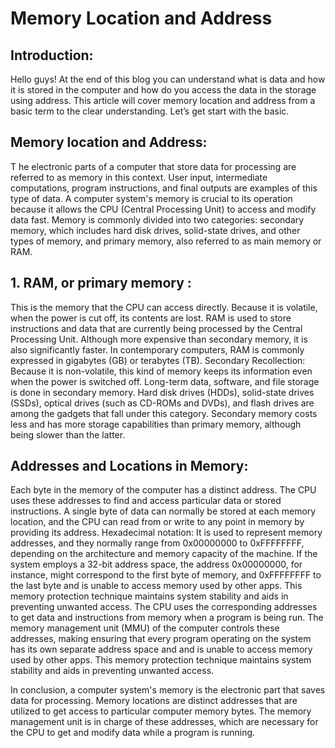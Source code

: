 # Memory Location and Address

## Introduction:
   Hello guys! At the end of this blog you can understand what is data and how it is stored in the computer and how do you access the data in the storage using address. This article will cover memory location and address from a basic term to the clear understanding. Let’s get start with the basic.
## Memory location and Address:
T  he electronic parts of a computer that store data for processing are referred to as memory in this context. User input, intermediate computations, program instructions, and final outputs are examples of this type of data. A computer system's memory is crucial to its operation because it allows the CPU (Central Processing Unit) to access and modify data fast.
Memory is commonly divided into two categories: secondary memory, which includes hard disk drives, solid-state drives, and other types of memory, and primary memory, also referred to as main memory or RAM. 

## 1. RAM, or primary memory :
This is the memory that the CPU can access directly. Because it is volatile, when the power is cut off, its contents are lost. RAM is used to store instructions and data that are currently being processed by the Central Processing Unit. Although more expensive than secondary memory, it is also significantly faster. In contemporary computers, RAM is commonly expressed in gigabytes (GB) or terabytes (TB).
Secondary Recollection: Because it is non-volatile, this kind of memory keeps its information even when the power is switched off. Long-term data, software, and file storage is done in secondary memory. Hard disk drives (HDDs), solid-state drives (SSDs), optical drives (such as CD-ROMs and DVDs), and flash drives are among the gadgets that fall under this category. Secondary memory costs less and has more storage capabilities than primary memory, although being slower than the latter.
## Addresses and Locations in Memory:
Each byte in the memory of the computer has a distinct address. The CPU uses these addresses to find and access particular data or stored instructions. A single byte of data can normally be stored at each memory location, and the CPU can read from or write to any point in memory by providing its address.
Hexadecimal notation: It is used to represent memory addresses, and they normally range from 0x00000000 to 0xFFFFFFFF, depending on the architecture and memory capacity of the machine. If the system employs a 32-bit address space, the address 0x00000000, for instance, might correspond to the first byte of memory, and 0xFFFFFFFF to the last byte and is unable to access memory used by other apps. This memory protection technique maintains system stability and aids in preventing unwanted access.
The CPU uses the corresponding addresses to get data and instructions from memory when a program is being run. The memory management unit (MMU) of the computer controls these addresses, making ensuring that every program operating on the system has its own separate address space and and is unable to access memory used by other apps. This memory protection technique maintains system stability and aids in preventing unwanted access.


In conclusion, a computer system's memory is the electronic part that saves data for processing. Memory locations are distinct addresses that are utilized to get access to particular computer memory bytes. The memory management unit is in charge of these addresses, which are necessary for the CPU to get and modify data while a program is running.

